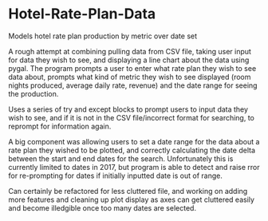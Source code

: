 # Hotel-Rate-Plan-Data
Models hotel rate plan production by metric over date set

A rough attempt at combining pulling data from CSV file, taking user input for data they wish to see, and displaying a line chart about the data using pygal. The program prompts a user to enter what rate plan they wish to see data about, prompts what kind of metric they wish to see displayed (room nights produced, average daily rate, revenue) and the date range for seeing the production. 

Uses a series of try and except blocks to prompt users to input data they wish to see, and if it is not in the CSV file/incorrect format for searching, to reprompt for information again. 

A big component was allowing users to set a date range for the data about a rate plan they wished to be plotted, and correctly calculating the date delta between the start and end dates for the search. Unfortunately this is currently limited to dates in 2017, but program is able to detect and raise rror for re-prompting for dates if initially inputted date is out of range. 

Can certainly be refactored for less cluttered file, and working on adding more features and cleaning up plot display as axes can get cluttered easily and become illedgible once too many dates are selected.
